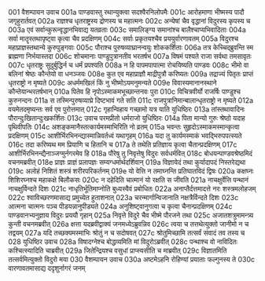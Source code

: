 001	वैशम्पायन उवाच
001a	पाण्डवास्तु रथान्युक्त्वा सदश्वैरनिलोपमैः
001c	आरोहमाणा भीष्मस्य पादौ जगृहुरार्तवत्
002a	राज्ञश्च धृतराष्ट्रस्य द्रोणस्य च महात्मनः
002c	अन्येषां चैव वृद्धानां विदुरस्य कृपस्य च
003a	एवं सर्वान्कुरून्वृद्धानभिवाद्य यतव्रताः
003c	समालिङ्ग्य समानांश्च बालैश्चाप्यभिवादिताः
004a	सर्वा मातॄस्तथापृष्ट्वा कृत्वा चैव प्रदक्षिणम्
004c	सर्वाः प्रकृतयश्चैव प्रययुर्वारणावतम्
005a	विदुरश्च महाप्राज्ञस्तथान्ये कुरुपुङ्गवाः
005c	पौराश्च पुरुषव्याघ्रानन्वयुः शोककर्शिताः
006a	तत्र केच्चिद्ब्रुवन्ति स्म ब्राह्मणा निर्भयास्तदा
006c	शोचमानाः पाण्डुपुत्रानतीव भरतर्षभ
007a	विषमं पश्यते राजा सर्वथा तमसावृतः
007c	धृतराष्ट्रः सुदुर्बुद्धिर्न च धर्मं प्रपश्यति
008a	न हि पापमपापात्मा रोचयिष्यति पाण्डवः
008c	भीमो वा बलिनां श्रेष्ठः कौन्तेयो वा धनञ्जयः
008e	कुत एव महाप्राज्ञौ माद्रीपुत्रौ करिष्यतः
009a	तद्राज्यं पितृतः प्राप्तं धृतराष्ट्रो न मृष्यते
009c	अधर्ममखिलं किं नु भीष्मोऽयमनुमन्यते
009e	विवास्यमानानस्थाने कौन्तेयान्भरतर्षभान्
010a	पितेव हि नृपोऽस्माकमभूच्छान्तनवः पुरा
010c	विचित्रवीर्यो राजर्षिः पाण्डुश्च कुरुनन्दनः
011a	स तस्मिन्पुरुषव्याघ्रे दिष्टभावं गते सति
011c	राजपुत्रानिमान्बालान्धृतराष्ट्रो न मृष्यते
012a	वयमेतदमृष्यन्तः सर्व एव पुरोत्तमात्
012c	गृहान्विहाय गच्छामो यत्र याति युधिष्ठिरः
013a	तांस्तथावादिनः पौरान्दुःखितान्दुःखकर्शितः
013c	उवाच परमप्रीतो धर्मराजो युधिष्ठिरः
014a	पिता मान्यो गुरुः श्रेष्ठो यदाह पृथिवीपतिः
014c	अशङ्कमानैस्तत्कार्यमस्माभिरिति नो व्रतम्
015a	भवन्तः सुहृदोऽस्माकमस्मान्कृत्वा प्रदक्षिणम्
015c	आशीर्भिरभिनन्द्यास्मान्निवर्तध्वं यथागृहम्
016a	यदा तु कार्यमस्माकं भवद्भिरुपपत्स्यते
016c	तदा करिष्यथ मम प्रियाणि च हितानि च
017a	ते तथेति प्रतिज्ञाय कृत्वा चैतान्प्रदक्षिणम्
017c	आशीर्भिरभिनन्द्यैनाञ्जग्मुर्नगरमेव हि
018a	पौरेषु तु निवृत्तेषु विदुरः सर्वधर्मवित्
018c	बोधयन्पाण्डवश्रेष्ठमिदं वचनमब्रवीत्
018e	प्राज्ञः प्राज्ञं प्रलापज्ञः सम्यग्धर्मार्थदर्शिवान्
019a	विज्ञायेदं तथा कुर्यादापदं निस्तरेद्यथा
019c	अलोहं निशितं शस्त्रं शरीरपरिकर्तनम्
019e	यो वेत्ति न तमाघ्नन्ति प्रतिघातविदं द्विषः
020a	कक्षघ्नः शिशिरघ्नश्च महाकक्षे बिलौकसः
020c	न दहेदिति चात्मानं यो रक्षति स जीवति
021a	नाचक्षुर्वेत्ति पन्थानं नाचक्षुर्विन्दते दिशः
021c	नाधृतिर्भूतिमाप्नोति बुध्यस्वैवं प्रबोधितः
022a	अनाप्तैर्दत्तमादत्ते नरः शस्त्रमलोहजम्
022c	श्वाविच्छरणमासाद्य प्रमुच्येत हुताशनात्
023a	चरन्मार्गान्विजानाति नक्षत्रैर्विन्दते दिशः
023c	आत्मना चात्मनः पञ्च पीडयन्नानुपीड्यते
024a	अनुशिष्ट्वानुगत्वा च कृत्वा चैनान्प्रदक्षिणम्
024c	पाण्डवानभ्यनुज्ञाय विदुरः प्रययौ गृहान्
025a	निवृत्ते विदुरे चैव भीष्मे पौरजने तथा
025c	अजातशत्रुमामन्त्र्य कुन्ती वचनमब्रवीत्
026a	क्षत्ता यदब्रवीद्वाक्यं जनमध्येऽब्रुवन्निव
026c	त्वया च तत्तथेत्युक्तो जानीमो न च तद्वयम्
027a	यदि तच्छक्यमस्माभिः श्रोतुं न च सदोषवत्
027c	श्रोतुमिच्छामि तत्सर्वं संवादं तव तस्य च
028	युधिष्ठिर उवाच
028a	विषादग्नेश्च बोद्धव्यमिति मां विदुरोऽब्रवीत्
028c	पन्थाश्च वो नाविदितः कश्चित्स्यादिति चाब्रवीत्
029a	जितेन्द्रियश्च वसुधां प्राप्स्यसीति च माब्रवीत्
029c	विज्ञातमिति तत्सर्वमित्युक्तो विदुरो मया
030	वैशम्पायन उवाच
030a	अष्टमेऽहनि रोहिण्यां प्रयाताः फल्गुनस्य ते
030c	वारणावतमासाद्य ददृशुर्नागरं जनम्
